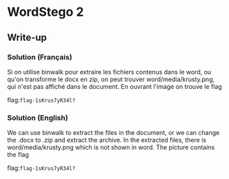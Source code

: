 # WordStego 2
## Write-up
### Solution (Français)
Si on utilise binwalk pour extraire les fichiers contenus dans le word, ou qu'on transforme le docx en zip, on peut trouver  word/media/krusty.png, qui n'est pas affiché dans le document. En ouvrant l'image on trouve le flag

flag:`flag-1sKrus7yR34l?`

### Solution (English)
We can use binwalk to extract the files in the document, or we can change the .docx to .zip and extract the archive. In the extracted files, there is word/media/krusty.png which is not shown in word. The picture contains the flag

flag:`flag-1sKrus7yR34l?`